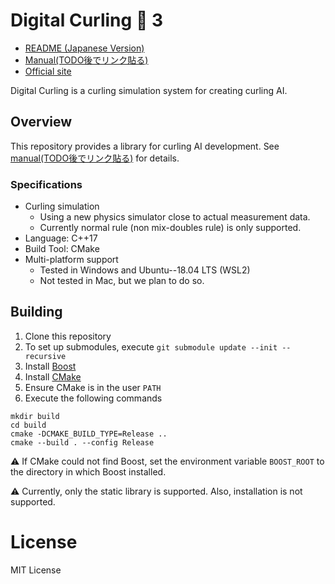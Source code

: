 # Digital Curling :curling_stone: 3

- [README (Japanese Version)](./README.md)
- [Manual(TODO後でリンク貼る)]()
- [Official site](http://minerva.cs.uec.ac.jp/cgi-bin/curling/wiki.cgi)

Digital Curling is a curling simulation system for creating curling AI.

## Overview

This repository provides a library for curling AI development.
See [manual(TODO後でリンク貼る)]() for details.

### Specifications

- Curling simulation
  - Using a new physics simulator close to actual measurement data.
  - Currently normal rule (non mix-doubles rule) is only supported.
- Language: C++17
- Build Tool: CMake
- Multi-platform support
  - Tested in Windows and Ubuntu--18.04 LTS (WSL2)
  - Not tested in Mac, but we plan to do so.

## Building

1. Clone this repository
1. To set up submodules, execute `git submodule update --init --recursive`
1. Install [Boost](https://www.boost.org/)
1. Install [CMake](https://cmake.org/)
1. Ensure CMake is in the user `PATH`
1. Execute the following commands

```
mkdir build
cd build
cmake -DCMAKE_BUILD_TYPE=Release ..
cmake --build . --config Release
```

:warning: If CMake could not find Boost, set the environment variable `BOOST_ROOT` to the directory in which Boost installed.

:warning: Currently, only the static library is supported. Also, installation is not supported.

# License

MIT License

